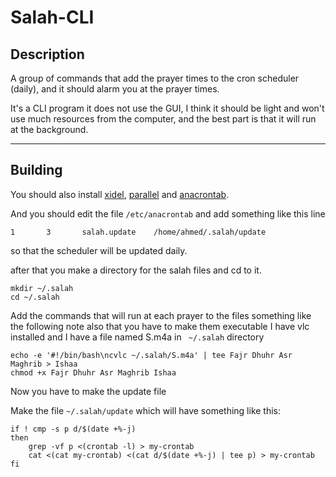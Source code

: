 # Salah-CLI

Description
---------------
A group of commands that add the prayer times to the cron scheduler (daily), and it should alarm you at the prayer times.

It's a CLI program it does not use the GUI, I think it should be light and won't use much resources from the computer, and the best part is that it will run at the background.

----------
Building
--------
You should also install [xidel][1], [parallel][2] and [anacrontab][3].

And you should edit the file ` /etc/anacrontab ` and add something like this line
```
1       3       salah.update    /home/ahmed/.salah/update
```

so that the scheduler will be updated daily.

after that you make a directory for the salah files and cd to it.
```
mkdir ~/.salah
cd ~/.salah
```

Add the commands that will run at each prayer to the files something like the following note also that you have to make them executable
I have vlc installed and I have a file named S.m4a in ` ~/.salah` directory
```
echo -e '#!/bin/bash\ncvlc ~/.salah/S.m4a' | tee Fajr Dhuhr Asr Maghrib > Ishaa
chmod +x Fajr Dhuhr Asr Maghrib Ishaa
```
Now you have to make the update file

Make the file `~/.salah/update` which will have something like this:
```
if ! cmp -s p d/$(date +%-j)
then
    grep -vf p <(crontab -l) > my-crontab
    cat <(cat my-crontab) <(cat d/$(date +%-j) | tee p) > my-crontab
fi
```

  [1]: http://www.videlibri.de/xidel.html#downloads
  [2]: https://www.gnu.org/software/parallel/
  [3]: https://sourceforge.net/projects/anacron/
